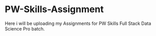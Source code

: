 # PW-Skills-Assignment
Here i will be uploading my Assignments for PW Skills Full Stack Data Science Pro batch.
